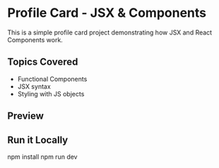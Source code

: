 # Profile Card - JSX & Components

This is a simple profile card project demonstrating how JSX and React Components work.

## Topics Covered
- Functional Components
- JSX syntax
- Styling with JS objects

## Preview

## Run it Locally

npm install
npm run dev
